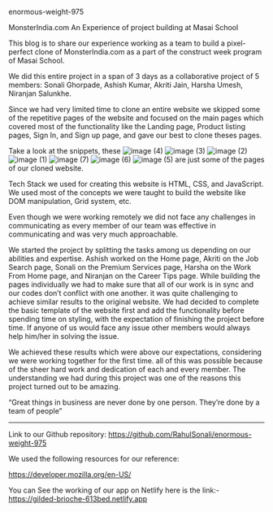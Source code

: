 
enormous-weight-975

MonsterIndia.com
An Experience of project building at Masai School

This blog is to share our experience working as a team to build a pixel-perfect clone of MonsterIndia.com as a part of the construct week program of Masai School.

We did this entire project in a span of 3 days as a collaborative project of 5 members: Sonali Ghorpade, Ashish Kumar, Akriti Jain, Harsha Umesh, Niranjan Salunkhe.

Since we had very limited time to clone an entire website we skipped some of the repetitive pages of the website and focused on the main pages which covered most of the functionality like the Landing page, Product listing pages, Sign In, and Sign up page, and gave our best to clone theses pages.

Take a look at the snippets, these ![image (4)](https://user-images.githubusercontent.com/101391587/193396256-9c540736-5665-4f6a-bfb6-62831cbbad15.png)
![image (3)](https://user-images.githubusercontent.com/101391587/193396259-1c49c890-47e2-4a76-97f0-298f24dba567.png)
![image (2)](https://user-images.githubusercontent.com/101391587/193396260-54980ba1-6fa9-4135-ba31-57082efbbaa9.png)
![image (1)](https://user-images.githubusercontent.com/101391587/193396262-0c27733f-d257-42aa-aac4-f4f2722ab56f.png)
![image (7)](https://user-images.githubusercontent.com/101391587/193396263-34ce480a-dc6b-463c-b305-d44d4f3031b3.png)
![image (6)](https://user-images.githubusercontent.com/101391587/193396264-4c7c6778-d1e7-49b3-bcd0-8cf4fdf538ef.png)
![image (5)](https://user-images.githubusercontent.com/101391587/193396266-5a9a11d7-753b-48dc-ac0d-4d043e5f1382.png)
are just some of the pages of our cloned website.

Tech Stack we used for creating this website is HTML, CSS, and JavaScript. We used most of the concepts we were taught to build the website like DOM manipulation, Grid system, etc.

Even though we were working remotely we did not face any challenges in communicating as every member of our team was effective in communicating and was very much approachable.

We started the project by splitting the tasks among us depending on our abilities and expertise. Ashish worked on the Home page, Akriti on the Job Search page, Sonali on the Premium Services page, Harsha on the Work From Home page, and Niranjan on the Career Tips page. While building the pages individually we had to make sure that all of our work is in sync and our codes don’t conflict with one another. it was quite challenging to achieve similar results to the original website. We had decided to complete the basic template of the website first and add the functionality before spending time on styling, with the expectation of finishing the project before time. If anyone of us would face any issue other members would always help him/her in solving the issue.


We achieved these results which were above our expectations, considering we were working together for the first time. all of this was possible because of the sheer hard work and dedication of each and every member. The understanding we had during this project was one of the reasons this project turned out to be amazing.

“Great things in business are never done by one person. They’re done by a team of people”

*******************************************************************

Link to our Github repository: https://github.com/RahulSonali/enormous-weight-975

We used the following resources for our reference:

https://developer.mozilla.org/en-US/

You can See the working of our app on Netlify here is the link:- 
https://gilded-brioche-613bed.netlify.app





